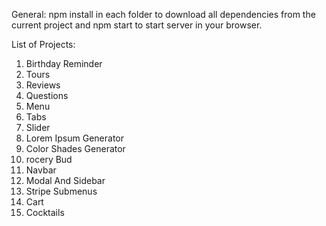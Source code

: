 General:
  npm install in each folder to download all dependencies from the current project and npm start to start server in your browser. 

List of Projects: 
1. Birthday Reminder
2. Tours
3. Reviews
4. Questions
5. Menu
6. Tabs 
7. Slider 
8. Lorem Ipsum Generator 
9. Color Shades Generator 
10. rocery Bud 
11. Navbar 
12. Modal And Sidebar 
13. Stripe Submenus 
14. Cart 
15. Cocktails
